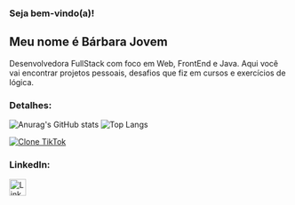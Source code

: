 ### Seja bem-vindo(a)!

## Meu nome é Bárbara Jovem
Desenvolvedora FullStack com foco em Web, FrontEnd e Java. 
Aqui você vai encontrar projetos pessoais, desafios que fiz em cursos e exercícios de lógica.

### Detalhes:
![Anurag's GitHub stats](https://github-readme-stats.vercel.app/api?username=anuraghazra&theme=buefy&show_icons=true)     ![Top Langs](https://github-readme-stats.vercel.app/api/top-langs/?username=yuriatavares&langs_count=8)

[![Clone TikTok](https://github-readme-stats.vercel.app/api/pin/?username=yuriatavares&repo=TikTok-Project&theme=buefy)](https://github.com/anuraghazara/github-readme-stats)

### LinkedIn:
[<img src='https://img.shields.io/badge/LinkedIn-007785?style=for-the-badge&logo=linkedin&logoColor=white' alt='Linkedin' height='30'>](https://www.linkedin.com/in/barbara-jovem/)

